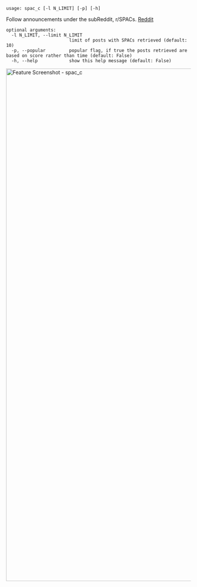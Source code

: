 ```
usage: spac_c [-l N_LIMIT] [-p] [-h]
```

Follow announcements under the subReddit, r/SPACs. [Reddit](https;//reddit.com)
```
optional arguments:
  -l N_LIMIT, --limit N_LIMIT
                        limit of posts with SPACs retrieved (default: 10)
  -p, --popular         popular flag, if true the posts retrieved are based on score rather than time (default: False)
  -h, --help            show this help message (default: False)
```

<img width="1400" alt="Feature Screenshot - spac_c" src="https://user-images.githubusercontent.com/25267873/108920571-c8891e00-762c-11eb-8da8-e2b775bc7109.png">
